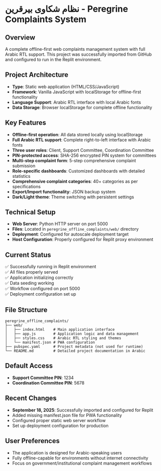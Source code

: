 # نظام شكاوى بيرقرين - Peregrine Complaints System

## Overview
A complete offline-first web complaints management system with full Arabic RTL support. This project was successfully imported from GitHub and configured to run in the Replit environment.

## Project Architecture
- **Type**: Static web application (HTML/CSS/JavaScript)
- **Framework**: Vanilla JavaScript with localStorage for offline-first functionality
- **Language Support**: Arabic RTL interface with local Arabic fonts
- **Data Storage**: Browser localStorage for complete offline functionality

## Key Features
- **Offline-first operation**: All data stored locally using localStorage
- **Full Arabic RTL support**: Complete right-to-left interface with Arabic fonts
- **Three user roles**: Client, Support Committee, Coordination Committee
- **PIN-protected access**: SHA-256 encrypted PIN system for committees
- **Multi-step complaint form**: 5-step comprehensive complaint submission
- **Role-specific dashboards**: Customized dashboards with detailed statistics
- **Comprehensive complaint categories**: 40+ categories as per specifications
- **Export/Import functionality**: JSON backup system
- **Dark/Light theme**: Theme switching with persistent settings

## Technical Setup
- **Web Server**: Python HTTP server on port 5000
- **Files**: Located in `peregrine_offline_complaints/web/` directory
- **Deployment**: Configured for autoscale deployment target
- **Host Configuration**: Properly configured for Replit proxy environment

## Current Status
✅ Successfully running in Replit environment  
✅ All files properly served  
✅ Application initializing correctly  
✅ Data seeding working  
✅ Workflow configured on port 5000  
✅ Deployment configuration set up  

## File Structure
```
peregrine_offline_complaints/
├── web/
│   ├── index.html    # Main application interface
│   ├── app.js        # Application logic and data management
│   ├── styles.css    # Arabic RTL styling and themes
│   └── manifest.json # PWA configuration
├── pubspec.yaml      # Project metadata (not used for runtime)
└── README.md         # Detailed project documentation in Arabic
```

## Default Access
- **Support Committee PIN**: 1234
- **Coordination Committee PIN**: 5678

## Recent Changes
- **September 18, 2025**: Successfully imported and configured for Replit
- Added missing manifest.json file for PWA functionality
- Configured proper static web server workflow
- Set up deployment configuration for production

## User Preferences
- The application is designed for Arabic-speaking users
- Fully offline-capable for environments without internet connectivity
- Focus on government/institutional complaint management workflows